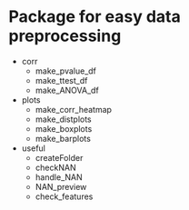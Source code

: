 # Package for easy data preprocessing

- corr
    - make_pvalue_df
    - make_ttest_df
    - make_ANOVA_df
- plots
    - make_corr_heatmap
    - make_distplots
    - make_boxplots
    - make_barplots
- useful
    - createFolder
    - checkNAN
    - handle_NAN
    - NAN_preview
    - check_features
